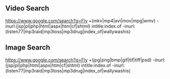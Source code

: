 

## Video Search
https://www.google.com/search?q=Fly +(mkv|mp4|avi|mov|mpg|wmv) -inurl:(jsp|pl|php|html|aspx|htm|cf|shtml) intitle:index.of -inurl:(listen77|mp3raid|mp3toss|mp3drug|index_of|wallywashis)

## Image Search
https://www.google.com/search?q=Fly +(jpg|png|bmp|gif|tif|tiff|psd) -inurl:(jsp|pl|php|html|aspx|htm|cf|shtml) intitle:index.of -inurl:(listen77|mp3raid|mp3toss|mp3drug|index_of|wallywashis)
